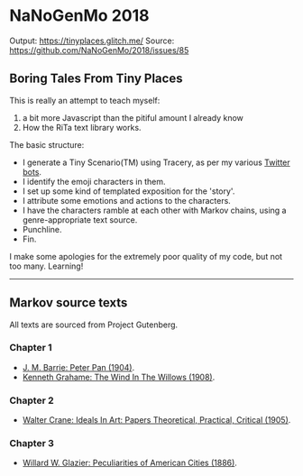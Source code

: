 NaNoGenMo 2018
=================

Output: https://tinyplaces.glitch.me/
Source: https://github.com/NaNoGenMo/2018/issues/85

Boring Tales From Tiny Places
--------------------------------

This is really an attempt to teach myself:

1) a bit more Javascript than the pitiful amount I already know
2) How the RiTa text library works. 

The basic structure:

* I generate a Tiny Scenario(TM) using Tracery, as per my various [Twitter bots](http://deerful.space). 
* I identify the emoji characters in them. 
* I set up some kind of templated exposition for the 'story'.
* I attribute some emotions and actions to the characters. 
* I have the characters ramble at each other with Markov chains, using a genre-appropriate text source.
* Punchline. 
* Fin. 

I make some apologies for the extremely poor quality of my code, but not too many. Learning!


-----------------------


## Markov source texts

All texts are sourced from Project Gutenberg.

### Chapter 1

* [J. M. Barrie: Peter Pan (1904)](http://www.gutenberg.org/ebooks/16).
* [Kenneth Grahame: The Wind In The Willows (1908)](http://www.gutenberg.org/ebooks/289).


### Chapter 2

* [Walter Crane: Ideals In Art: Papers Theoretical, Practical, Critical (1905)](http://www.gutenberg.org/ebooks/57852).

### Chapter 3

* [Willard W. Glazier: Peculiarities of American Cities (1886)](http://www.gutenberg.org/ebooks/35575).
 